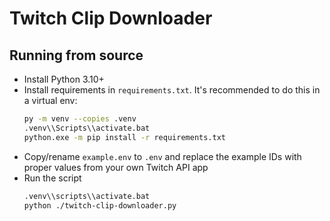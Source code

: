 # Twitch Clip Downloader

## Running from source

- Install Python 3.10+
- Install requirements in `requirements.txt`. It's recommended to do this in a virtual env:
    ```bash
    py -m venv --copies .venv
    .venv\\Scripts\\activate.bat
    python.exe -m pip install -r requirements.txt
    ```
- Copy/rename `example.env` to `.env` and replace the example IDs with proper values from your own Twitch API app
- Run the script
    ```bash
    .venv\\scripts\\activate.bat
    python ./twitch-clip-downloader.py
    ```
